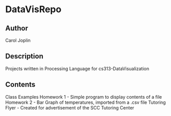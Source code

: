 # DataVisRepo

## Author
Carol Joplin

## Description
Projects written in Processing Language for cs313-DataVisualization

## Contents
Class Examples
Homework 1 - Simple program to display contents of a file
Homework 2 - Bar Graph of temperatures, imported from a .csv file
Tutoring Flyer - Created for advertisement of the SCC Tutoring Center
